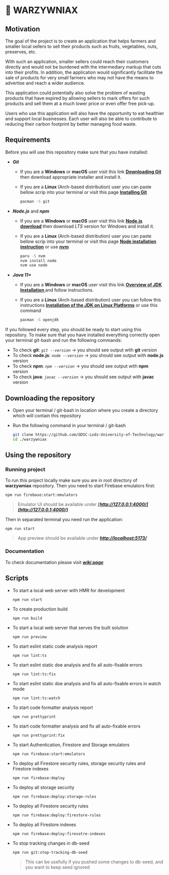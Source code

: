 # 🥒 WARZYWNIAX

## Motivation

The goal of the project is to create an application that helps farmers and smaller local sellers to
sell their products such as fruits, vegetables, nuts, preserves, etc.

With such an application, smaller sellers could reach their customers directly and would not be
burdened with the intermediary markup that cuts into their profits. In addition, the application
would significantly facilitate the sale of products for very small farmers who may not have the
means to advertise and reach a wider audience.

This application could potentially also solve the problem of wasting products that have expired by
allowing sellers to mark offers for such products and sell them at a much lower price or even offer
free pick-up.

Users who use this application will also have the opportunity to eat healthier and support local
businesses. Each user will also be able to contribute to reducing their carbon footprint by better
managing food waste.

## Requirements

Before you will use this repository make sure that you have installed:

- **_Git_**

  - If you are a **Windows** or **macOS** user visit this link
    **[Downloading Git](https://git-scm.com/download/win)** then download appropriate installer and
    install it.
  - If you are a **Linux** (Arch-based distribution) user you can paste bellow scrip into your
    terminal or visit this page
    **[Installing Git](https://git-scm.com/book/en/v2/Getting-Started-Installing-Git)**

    ```bash
    pacman -S git
    ```

- **_Node.js_** and **_npm_**

  - If you are a **Windows** or **macOS** user visit this link
    **[Node.js download](https://nodejs.org/en/download/)** then download _LTS_ version for Windows
    and install it.
  - If you are a **Linux** (Arch-based distribution) user you can paste bellow scrip into your
    terminal or visit this page
    **[Node installation instruction](https://aur.archlinux.org/packages/nvm)** or use
    **[nvm](https://github.com/nvm-sh/nvm#install--update-script)**

    ```bash
    paru -S nvm
    nvm install node
    nvm use node
    ```

- **_Java 11+_**

  - If you are a **Windows** or **macOS** user visit this link
    **[Overview of JDK Installation ](https://docs.oracle.com/en/java/javase/20/install/overview-jdk-installation.html)**
    and follow instructions.
  - If you are a **Linux** (Arch-based distribution) user you can follow this instructions
    **[Installation of the JDK on Linux Platforms](https://docs.oracle.com/en/java/javase/20/install/installation-jdk-linux-platforms.html#GUID-737A84E4-2EFF-4D38-8E60-3E29D1B884B8)**
    or use this command

    ```bash
    pacman -S openjdk
    ```

If you followed every step, you should be ready to start using this repository. To make sure that
you have installed everything correctly open your terminal git-bash and run the following commands:

- To check **git**: _`git --version`_ → you should see output with **git** version
- To check **node.js**: _`node --version`_ → you should see output with **node.js** version
- To check **npm**: _`npm --version`_ → you should see output with **npm** version
- To check **java**: _`javac --version`_ → you should see output with **javac** version

## Downloading the repository

- Open your terminal / git-bash in location where you create a directory which will contain this
  repository

- Run the following command in your terminal / git-bash

  ```bash
  git clone https://github.com/GDSC-Lodz-University-of-Technology/warzywniax.git
  cd ./warzywniax
  ```

## Using the repository

### Running project

To run this project locally make sure you are in root directory of **warzywniax** repository. Then
you need to start Firebase emulators first:

```
npm run firebase:start:emulators
```

> Emulator UI should be available under **_[http://127.0.0.1:4000/](http://127.0.0.1:4000/)_**

Then in separated terminal you need run the application:

```
npm run start
```

> App preview should be available under **_[http://localhost:5173/](http://localhost:5173/)_**

### Documentation

To check documentation please visit
**_[wiki page](https://github.com/GDSC-Lodz-University-of-Technology/warzywniax/wiki)_**

## Scripts

- To start a local web server with HMR for development
  ```
  npm run start
  ```
- To create production build
  ```
  npm run build
  ```
- To start a local web server that serves the built solution
  ```
  npm run preview
  ```
- To start eslint static code analysis report
  ```
  npm run lint:ts
  ```
- To start eslint static doe analysis and fix all auto-fixable errors
  ```
  npm run lint:ts:fix
  ```
- To start eslint static doe analysis and fix all auto-fixable errors in watch mode
  ```
  npm run lint:ts:watch
  ```
- To start code formatter analysis report
  ```
  npm run prettyprint
  ```
- To start code formatter analysis and fix all auto-fixable errors
  ```
  npm run prettyprint:fix
  ```
- To start Authentication, Firestore and Storage emulators
  ```
  npm run firebase:start:emulators
  ```
- To deploy all Firestore security rules, storage security rules and Firestore indexes
  ```
  npm run firebase:deploy
  ```
- To deploy all storage security
  ```
  npm run firebase:deploy:storage-rules
  ```
- To deploy all Firestore security rules
  ```
  npm run firebase:deploy:firestore-rules
  ```
- To deploy all Firestore indexes
  ```
  npm run firebase:deploy:firesotre-indexes
  ```
- To stop tracking changes in db-seed
  ```
  npm run git:stop-tracking-db-seed
  ```
  > This can be usefully if you pushed some changes to db-seed, and you want to keep seed ignored
